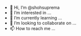 - 👋 Hi, I’m @shohsuprema
- 👀 I’m interested in ...
- 🌱 I’m currently learning ...
- 💞️ I’m looking to collaborate on ...
- 📫 How to reach me ...

<!---
shohsuprema/shohsuprema is a ✨ special ✨ repository because its `README.md` (this file) appears on your GitHub profile.
You can click the Preview link to take a look at your changes.
--->
